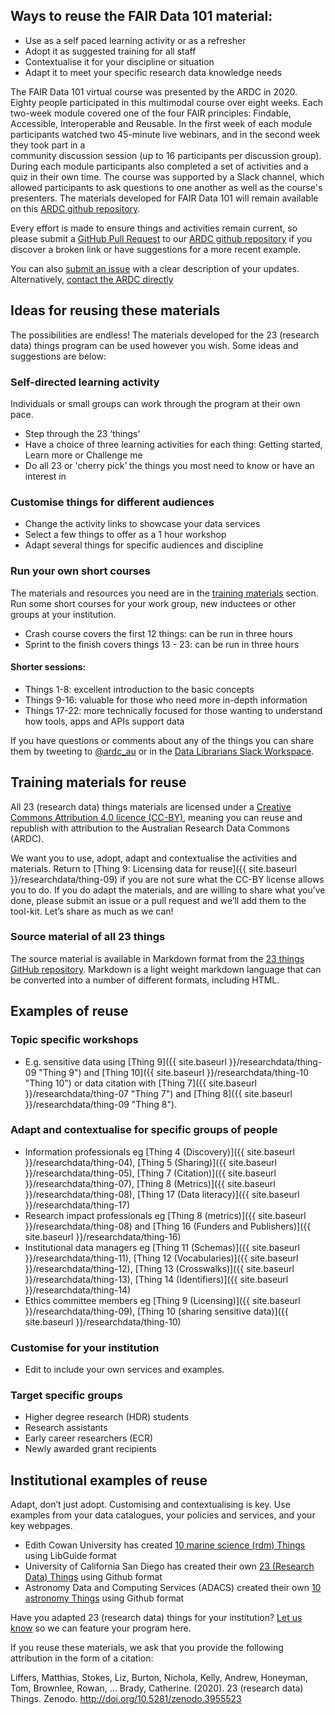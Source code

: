 ## Ways to reuse the FAIR Data 101 material:

-   Use as a self paced learning activity or as a refresher
-   Adopt it as suggested training for all staff
-   Contextualise it for your discipline or situation
-   Adapt it to meet your specific research data knowledge needs

The FAIR Data 101 virtual course was presented by the ARDC in 2020. 
Eighty people participated in this multimodal course over eight weeks.
Each two-week module covered one of the four FAIR principles: Findable, Accessible,
Interoperable and Reusable. In the first week of each module participants watched 
two 45-minute live webinars, and in the second week they took part in a  
community discussion session (up to 16 participants per discussion group). 
During each module participants also completed a set of activities and a quiz in their own time. 
The course was supported by a Slack channel, which allowed participants to ask questions to one 
another as well as the course's presenters.
The materials developed for FAIR Data 101 will remain available
on this [ARDC github repository](https://github.com/au-research/FAIR-data-101-training/).

Every effort is made to ensure things and activities remain
current, so please submit a [GitHub Pull Request](https://docs.github.com/en/github/collaborating-with-issues-and-pull-requests/about-pull-requests) to our [ARDC github repository](https://github.com/au-research/FAIR-data-101-training/) if you
discover a broken link or have suggestions for a more recent example.

You can also [submit an issue](https://github.com/au-research/FAIR-data-101-training/issues/new) with a clear description of your updates. Alternatively, [contact the ARDC directly](https://ardc.edu.au/contact-us)

## Ideas for reusing these materials

The possibilities are endless! The materials developed for the 23
(research data) things program can be used however you wish. Some ideas
and suggestions are below:

### Self-directed learning activity

Individuals or small groups can work through the program at their own
pace.

-   Step through the 23 ‘things’
-   Have a choice of three learning activities for each thing: Getting
    started, Learn more or Challenge me
-   Do all 23 or 'cherry pick’ the things you most need to know or have
    an interest in

### Customise things for different audiences

-   Change the activity links to showcase your data services
-   Select a few things to offer as a 1 hour workshop
-   Adapt several things for specific audiences and discipline

### Run your own short courses

The materials and resources you need are in the [training materials](#training-materials-for-reuse)
section. Run some short courses for your work group, new inductees or
other groups at your institution.

-   Crash course covers the first 12 things: can be run in three hours
-   Sprint to the finish covers things 13 - 23: can be run in three
    hours

#### Shorter sessions:

-   Things 1-8: excellent introduction to the basic concepts
-   Things 9-16: valuable for those who need more in-depth information
-   Things 17-22: more technically focused for those wanting to
    understand how tools, apps and APIs support data

If you have questions or comments about any of the things you can share
them by tweeting to
[@ardc_au](http://www.twitter.com/@ardc_au "ARDC on Twitter") or in
the [Data Librarians
Slack Workspace](https://tiny.cc/data-librarians).

## Training materials for reuse

All 23 (research data) things materials are licensed under a [Creative
Commons Attribution 4.0 licence (CC-BY)](https://creativecommons.org/licenses/by/4.0/), meaning you can reuse and republish with attribution to the
Australian Research Data Commons (ARDC).

We want you to use, adopt, adapt and contextualise the activities and
materials. Return to [Thing 9: Licensing data for reuse]({{ site.baseurl }}/researchdata/thing-09)
if you are not sure what the CC-BY license allows you to do. If you do
adapt the materials, and are willing to share what you’ve done, please
submit an issue or a pull request and we’ll add them to the
tool-kit. Let’s share as much as we can!

### Source material of all 23 things

The source material is available in Markdown format from the [23 things GitHub repository](https://github.com/au-research/ARDC-23-things). Markdown is a light weight markdown language that can be converted into a number of different formats, including HTML.

## Examples of reuse

### **Topic specific workshops**

-   E.g. sensitive data using [Thing
    9]({{ site.baseurl }}/researchdata/thing-09 "Thing 9")
    and [Thing
    10]({{ site.baseurl }}/researchdata/thing-10 "Thing 10")
    or data citation with [Thing
    7]({{ site.baseurl }}/researchdata/thing-07 "Thing 7")
    and [Thing
    8]({{ site.baseurl }}/researchdata/thing-09 "Thing 8").

### Adapt and contextualise for specific groups of people

-   Information professionals  eg [Thing 4 (Discovery)]({{ site.baseurl }}/researchdata/thing-04), [Thing 5
    (Sharing)]({{ site.baseurl }}/researchdata/thing-05), [Thing 7 (Citation)]({{ site.baseurl }}/researchdata/thing-07), [Thing 8 (Metrics)]({{ site.baseurl }}/researchdata/thing-08), [Thing 17 (Data literacy)]({{ site.baseurl }}/researchdata/thing-17)
-   Research impact professionals eg [Thing 8 (metrics)]({{ site.baseurl }}/researchdata/thing-08) and [Thing 16 (Funders and Publishers)]({{ site.baseurl }}/researchdata/thing-16)
-   Institutional data managers eg [Thing 11 (Schemas)]({{ site.baseurl }}/researchdata/thing-11), [Thing 12 (Vocabularies)]({{ site.baseurl }}/researchdata/thing-12), [Thing 13 (Crosswalks)]({{ site.baseurl }}/researchdata/thing-13), [Thing 14 (Identifiers)]({{ site.baseurl }}/researchdata/thing-14)
-   Ethics committee members eg [Thing 9 (Licensing)]({{ site.baseurl }}/researchdata/thing-09), [Thing 10 (sharing
    sensitive data)]({{ site.baseurl }}/researchdata/thing-10)

### Customise for your institution

-   Edit to include your own services and examples.

### Target specific groups

-   Higher degree research (HDR) students
-   Research assistants
-   Early career researchers (ECR)
-   Newly awarded grant recipients

## Institutional examples of reuse

Adapt, don’t just adopt. Customising and contextualising is key. Use
examples from your data catalogues, your policies and services, and your
key webpages.

-   Edith Cowan University has created [10 marine science (rdm)
    Things](http://ecu.au.libguides.com/10-marine-science-rdm-things "10 marine things")
    using LibGuide format
-   University of California San Diego has created their own [23
    (Research Data)
    Things](https://ucsdlib.github.io/23-Research-Data-Things/ "UCSD 23 things")
    using Github format
-   Astronomy Data and Computing Services (ADACS) created their own [10
    astronomy
    Things](https://github.com/ADACS-Australia/10_Astronomy_Things "10 astronomy Things")
    using Github format

Have you adapted 23 (research data) things for your institution? [Let us
know](mailto:contact@ardc.org.au) so we can feature your program here.

If you reuse these materials, we ask that you provide the following attribution in the form of a citation:

Liffers, Matthias, Stokes, Liz, Burton, Nichola, Kelly, Andrew, Honeyman, Tom, Brownlee, Rowan, … Brady, Catherine. (2020). 23 (research data) Things. Zenodo. http://doi.org/10.5281/zenodo.3955523

